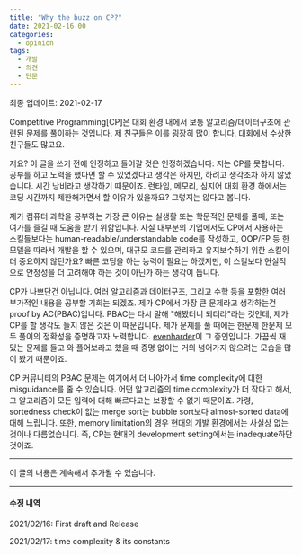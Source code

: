 ```yaml
---
title: "Why the buzz on CP?"
date: 2021-02-16 00
categories:
  - opinion
tags:
  - 개발
  - 의견
  - 단문
---
```


최종 업데이트: 2021-02-17

Competitive Programming[CP]은 대회 환경 내에서 보통 알고리즘/데이터구조에 관련된 문제를 풀이하는 것입니다. 제 친구들은 이를 굉장히 많이 합니다. 대회에서 수상한 친구들도 많고요.

저요? 이 글을 쓰기 전에 인정하고 들어갈 것은 인정하겠습니다: 저는 CP를 못합니다. 공부를 하고 노력을 했다면 할 수 있었겠다고 생각은 하지만, 하려고 생각조차 하지 않았습니다. 시간 낭비라고 생각하기 때문이죠. 런타임, 메모리, 심지어 대회 환경 하에서는 코딩 시간까지 제한해가면서 할 이유가 있을까요? 그렇지는 않다고 봅니다.

제가 컴퓨터 과학을 공부하는 가장 큰 이유는 실생활 또는 학문적인 문제를 풀때, 또는 여가를 즐길 때 도움을 받기 위함입니다. 사실 대부분의 기업에서도 CP에서 사용하는 스킬들보다는 human-readable/understandable code를 작성하고, OOP/FP 등 한 모델을 따라서 개발을 할 수 있으며, 대규모 코드를 관리하고 유지보수하기 위한 스킬이 더 중요하지 않던가요? 빠른 코딩을 하는 능력이 필요는 하겠지만, 이 스킬보다 현실적으로 안정성을 더 고려해야 하는 것이 아닌가 하는 생각이 듭니다.

CP가 나쁘단건 아닙니다. 여러 알고리즘과 데이터구조, 그리고 수학 등을 포함한 여러 부가적인 내용을 공부할 기회는 되겠죠. 제가 CP에서 가장 큰 문제라고 생각하는건 proof by AC(PBAC)입니다. PBAC는 다시 말해 "해봤더니 되더라"라는 것인데, 제가 CP를 할 생각도 들지 않은 것은 이 때문입니다. 제가 문제를 풀 때에는 한문제 한문제 모두 풀이의 정확성을 증명하고자 노력합니다. [evenharder](https://evenharder.github.io/)이 그 증인입니다. 가끔씩 재밌는 문제를 들고 와 풀어보라고 했을 때 증명 없이는 거의 넘어가지 않으려는 모습을 많이 봤기 때문이죠.

CP 커뮤니티의 PBAC 문제는 여기에서 더 나아가서 time complexity에 대한 misguidance를 줄 수 있습니다. 어떤 알고리즘의 time complexity가 더 작다고 해서, 그 알고리즘이 모든 입력에 대해 빠르다고는 보장할 수 없기 때문이죠. 가령, sortedness check이 없는 merge sort는 bubble sort보다 almost-sorted data에 대해 느립니다. 또한, memory limitation의 경우 현대의 개발 환경에서는 사실상 없는 것이나 다름없습니다. 즉, CP는 현대의 development setting에서는 inadequate하단 것이죠.

---

이 글의 내용은 계속해서 추가될 수 있습니다.

---

#### 수정 내역

2021/02/16: First draft and Release

2021/02/17: time complexity & its constants